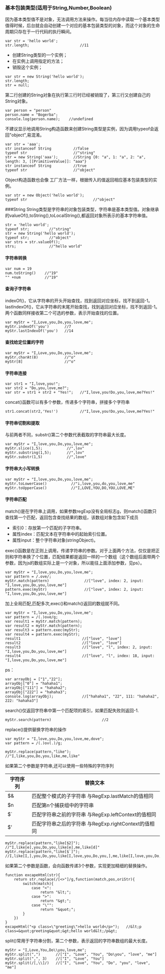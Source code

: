

### 基本包装类型(适用于String,Number,Boolean)
因为基本类型值不是对象，无法调用方法来操作。每当往内存中读取一个基本类型值得时候，后台就会自动创建一个对应的基本包装类型的对象，而这个对象的生命周期只存在于一行代码的执行瞬间。
```
var str = 'hello world';
str.length;                       //11   
```
- 创建String类型的一个实例；
- 在实例上调用指定的方法；
- 销毁这个实例；
```
var str = new String('hello world');
str.length;
str = null;
```
第二行创建的String对象在执行第三行时已经被销毁了，第三行又创建自己的String对象。
```
var person = "person"
person.name = "Bogerba";
console.log(person.name);    //undefined
```
不建议显示地调用String构造函数来创建String类型是实例，因为调用typeof会返回"object",易混淆。
```
var str = 'aaa';             
str instanceof String          //false
typeof str                     //"string"
str = new String('aaa');       //String {0: "a", 1: "a", 2: "a", length: 3, [[PrimitiveValue]]: "aaa"}
str instanceof String          //true
typeof str                     //"object"
```
Object构造函数也会像 工厂方法一样，根据传入的值返回相应基本包装类型的实例。
```
var str = new Object('hello world');
typeof str                              //"object"
```


###String
String类型是字符串的对象包装类型，字符串是基本类型值。对象继承的valueOf(),toString(),toLocalString(),都返回对象所表示的基本字符串值。
```
str = 'hello world';
typeof str;         //"string"
str = new String('hello world');
typeof str;         //"object"
var strs = str.valueOf();
strs;               //"hello world"
```
#### 字符串转换
```
var num = 19
num.toString()    //"19"
"" +num           //"19"
```
#### 查询子字符串
indexOf()，它从字符串的开头开始查找，找到返回对应坐标，找不到返回-1。
lastIndexOf()，它从字符串的末尾开始查找，找到返回对应坐标，找不到返回-1。
两个函数同样接收第二个可选的参数，表示开始查找的位置。
```
var myStr = "I,Love,you,Do,you,love,me";
myStr.indexOf('you')       //7
myStr.lastIndexOf('you')   //14
```


#### 查找给定位置的字符

```
var myStr = "I,Love,you,Do,you,love,me";
myStr.charAt(8)            //"o"
myStr[8]                   //"o"     
```
#### 字符串连接
```
var str1 = "I,love,you!";
var str2 = "Do,you,love,me?";
var str = str1 + str2 + "Yes!";   //"I,love,you!Do,you,love,me?Yes!"
```
concat()函数可以有多个参数，传递多个字符串，拼接多个字符串

```
str1.concat(str2,'Yes!')          //"I,love,you!Do,you,love,me?Yes!"
```
#### 字符串切割和提取

与前两者不同，substr()第二个参数代表截取的字符串最大长度。
```
var myStr = "I,love,you,Do,you,love,me";
myStr.slice(1,5);           //",lov"
myStr.substring(1,5);       //",lov"
myStr.substr(1,5)           //",love"
```
#### 字符串大小写转换

```
var myStr = "I,love,you,Do,you,love,me";
myStr.toLowerCase()           //"i,love,you,do,you,love,me"
myStr.toUpperCase()           //"I,LOVE,YOU,DO,YOU,LOVE,ME"
```

#### 字符串匹配

match()是在字符串上调用，如果参数regExp没有全局标志g，则match()函数只查找第一个匹配，返回包含查找结果的数组，该数组对象包含如下成员
- 索引0：存放第一个匹配的子字符串。
- 属性index：匹配文本在字符串中的起始索引位置。
- 属性input：整个字符串对象(stringObject)。

exec()函数是在正则上调用，传递字符串的参数。对于上面两个方法，仅仅是把正则和字符串换了个位置，匹配结果都是返回一样的一个数组（这个数组后面带两个参数，因为js的数组实际上是一个对象，所以能往上面添加参数，见ps）。
```
var myStr = "I,love,you,Do,you,love,me";
var pattern = /.ove/;
myStr.match(pattern)                //["love", index: 2, input: "I,love,you,Do,you,love,me"]
pattern.exec(myStr)                 //["love", index: 2, input: "I,love,you,Do,you,love,me"]
```
加上全局匹配,匹配多次,exec()和match()返回的数组就不同。
```
var myStr = "I,love,you,Do,you,love,me";
var pattern = /(.)ove/g;
var result1 = myStr.match(pattern);
var result2 = myStr.match(pattern); 
var result3 = pattern.exec(myStr);
var result4 = pattern.exec(myStr);
result1                            //["love", "love"] 
result2                            //["love", "love"] 
result3                            //["love", "l", index: 2, input: "I,love,you,Do,you,love,me"]
result4                            //["love", "l", index: 18, input: "I,love,you,Do,you,love,me"]
```
ps：
```
var arrayObj = ["1","22"];
arrayObj["0"] = "hahaha1"; 
arrayObj["111"] = "hahaha2"; 
arrayObj["222"] = "hahaha3";
console.log(arrayObj);             //["hahaha1", "22", 111: "hahaha2", 222: "hahaha3"]
```
search()仅返回字符串中第一个匹配项的索引，如果匹配失败则返回-1.
```
myStr.search(pattern)                       //2
```
replace()提供替换字符串的操作
```
var myStr = "I,love,you,Do,you,love,me,dove";
var pattern = /(.)ov(.)/g;

myStr.replace(pattern,"like");              //"I,like,you,Do,you,like,me,like"
```
如果第二个参数是字符串,还可以使用一些特殊的字符序列

字符序列 | 替换文本
---|---
$& | 匹配整个模式的子字符串     与RegExp.lastMatch的值相同
$n | 匹配第n个捕获组中的字符串  
$` | 匹配字符串之前的字符串     与RegExp.leftContext的值相同
$' | 匹配字符串之后的字符串     与RegExp.rightContext的值相同

```
myStr.replace(pattern,"like[$2]");           //"I,like[e],you,Do,you,like[e],me,like[d]"
myStr.replace(pattern,"like[$`]");          //I,like[I,],you,Do,you,like[I,love,you,Do,you,],me,like[I,love,you,Do,you,love,me,]
```
如果第二个参数是函数，会向函数传递3个参数，实现更加精细的替换操作。
```
function excapeHtml(str){
    return str.replace(/[<>"]/g,function(match,pos,oriStr){
        switch(match){
            case "<":
                return "&lt;";
            case ">":
                return "&gt;";
            case "\"":
                return "&quot;";
        }
    })
}
excapeHtml("<p class=\"greeting\">hello world</p>");   //&lt;p class=&quot;greeting&quot;&gt;hello world&lt;/p&gt;
```
split()常用于字符串分割，第二个参数，表示返回的字符串数组的最大长度。
```
myStr = "I,Love,You,Do\\you,love,me";
myStr.split(",")       //["I", "Love", "You", "Do\you", "love", "me"]
myStr.split(",", 3)    //["I", "Love", "You"]
myStr.split(/[,\\]/)   //["I", "Love", "You", "Do", "you", "love", "me"]
```
